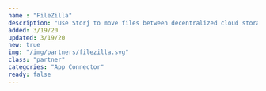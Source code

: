 ```yaml
---
name : "FileZilla"
description: "Use Storj to move files between decentralized cloud storage and FTP locations"
added: 3/19/20
updated: 3/19/20
new: true
img: "/img/partners/filezilla.svg"
class: "partner"
categories: "App Connector"
ready: false
---
```


